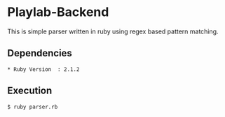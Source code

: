 # Playlab-Backend
This is simple parser written in ruby using regex based pattern matching.

## Dependencies
    * Ruby Version  : 2.1.2


## Execution
    $ ruby parser.rb
    
